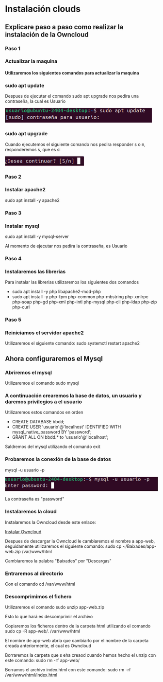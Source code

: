 # Instalación clouds #
<h2> Explicare paso a paso como realizar la instalación de la Owncloud </h2>
<h3> Paso 1 </h3>
<h3> Actualizar la maquina </h3>
<h4> Utilizaremos los siguientes comandos para actualizar la maquina </h4>
<h3> sudo apt update </h3>
<p> Despues de ejecutar el comando sudo apt upgrade nos pedira una contraseña, la cual es Usuario </p>
<img src="Captura de pantalla 2024-11-13 215646.png" alt="Contraseña update">
<h3> sudo apt upgrade </h3>
<p> Cuando ejecutemos el siguiente comando nos pedira responder s o n, responderemos s, que es si</p>
<img src="Captura de pantalla 2024-11-13 215800.png" alt="Pregunta upgrade">
<h3> Paso 2 </h3>
<h3> Instalar apache2 </h3>
<p> sudo apt install -y apache2 </p>
<h3> Paso 3 </h3>
<h3> Instalar mysql </h3>
<p> sudo apt install -y mysql-server </p>
<p> Al momento de ejecutar nos pedira la contraseña, es Usuario</p>
<h3> Paso 4 </h3>
<h3> Instalaremos las librerias </h3>
<p> Para instalar las librerias utilizaremos los siguientes dos comandos </p>
<ul> 
<li> sudo apt install -y php libapache2-mod-php </li>
<li> sudo apt install -y php-fpm php-common php-mbstring php-xmlrpc php-soap php-gd php-xml php-intl php-mysql php-cli php-ldap php-zip php-curl </li>
</ul>
<h3> Paso 5 </h3>
<h3> Reiniciamos el servidor apache2 </h3>
<p> Utilizaremos el siguiente comando: sudo systemctl restart apache2 </p>
<h2> Ahora configuraremos el Mysql </h2>
<h3> Abriremos el mysql </h3>
<p> Utilizaremos el comando sudo mysql </p>
<h3> A continuación crearemos la base de datos, un usuario y daremos privilegios a el usuario </h3>
<p> Utilizaremos estos comandos en orden </p>
<ul>
  <li> CREATE DATABASE bbdd; </li>
  <li> CREATE USER 'usuario'@'localhost' IDENTIFIED WITH mysql_native_password BY 'password'; </li>
  <li> GRANT ALL ON bbdd.* to 'usuario'@'localhost'; </li>
</ul>
<p> Saldremos del mysql utilizando el comando exit </p>
<h3> Probaremos la conexión de la base de datos </h3>
<p> mysql -u usuario -p </p>
<img src="Captura de pantalla 2024-11-13 221137.png" alt="Conexión base de datos">
<p> La contraseña es "password" </p>
<h3> Instalaremos la cloud </h3>
<p> Instalaremos la Owncloud desde este enlace: </p>
<a href="https://download.owncloud.com/server/stable/owncloud-complete-20240724.zip">Instalar Owncloud</a>
<p> Despues de descargar la Owncloud le cambiaremos el nombre a app-web, seguidamente utilizaremos el siguiente comando: sudo cp ~/Baixades/app-web.zip /var/www/html</p>
<p> Cambiaremos la palabra "Baixades" por "Descargas" </p>
<h3> Entraremos al directorio </h3>
<p> Con el comando cd /var/www/html </p>
<h3> Descomprimimos el fichero </h3>
<p> Utilizaremos el comando sudo unzip app-web.zip </p>
<p> Esto lo que hará es descomprimir el archivo </p>
<p> Copiaremos los ficheros dentro de la carpeta html utilizando el comando sudo cp -R app-web/. /var/www/html </p>
<p> El nombre de app-web abría que cambiarlo por el nombre de la carpeta creada anteriormente, el cual es Owncloud </p>
<p> Borraremos la carpeta que s eha creaod cuando hemos hecho el unzip con este comando: sudo rm -rf app-web/</p>
<p> Borramos el archivo index.html con este comando: sudo rm -rf /var/www/html/index.html </p>
